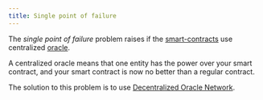 ```yaml
---
title: Single point of failure
---
```


The _single point of failure_ problem raises if the [smart-contracts](/Knowledge/Web3/smart-contracts.md) use centralized [oracle](/Knowledge/Web3/oracle.md).

A centralized oracle means that one entity has the power over your smart contract, and your smart contract is now no better than a regular contract.

The solution to this problem is to use [Decentralized Oracle Network](/Knowledge/Web3/don.md).
